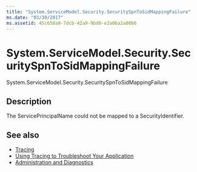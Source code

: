 ```yaml
---
title: "System.ServiceModel.Security.SecuritySpnToSidMappingFailure"
ms.date: "03/30/2017"
ms.assetid: 45c658a9-7dcb-42a9-9bd0-e2a06a2a00b6
---
```

# System.ServiceModel.Security.SecuritySpnToSidMappingFailure
System.ServiceModel.Security.SecuritySpnToSidMappingFailure  
  
## Description  
 The ServicePrincipalName could not be mapped to a SecurityIdentifier.  
  
## See also

- [Tracing](../../../../../docs/framework/wcf/diagnostics/tracing/index.md)
- [Using Tracing to Troubleshoot Your Application](../../../../../docs/framework/wcf/diagnostics/tracing/using-tracing-to-troubleshoot-your-application.md)
- [Administration and Diagnostics](../../../../../docs/framework/wcf/diagnostics/index.md)
